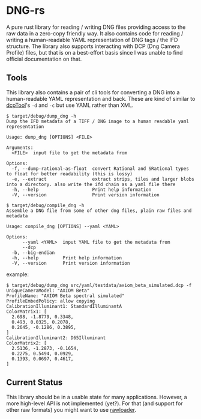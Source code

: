 # DNG-rs

A pure rust library for reading / writing DNG files providing access to the raw data in a zero-copy friendly way.
It also contains code for reading / writing a human-readable YAML representation of DNG tags / the IFD structure.
The library also supports interacting with DCP (Dng Camera Profile) files, but that is on a best-effort basis since I
was unable to find official documentation on that.

## Tools
This library also contains a pair of cli tools for converting a DNG into a human-readable YAML representation and back.
These are kind of similar to [dcpTool](https://dcptool.sourceforge.net/Usage.html)'s `-d` and `-c` but use YAML rather than XML.

```shell
$ target/debug/dump_dng -h                                           
Dump the IFD metadata of a TIFF / DNG image to a human readable yaml representation

Usage: dump_dng [OPTIONS] <FILE>

Arguments:
  <FILE>  input file to get the metadata from

Options:
  -f, --dump-rational-as-float  convert Rational and SRational types to float for better readability (this is lossy)
  -e, --extract                 extract strips, tiles and larger blobs into a directory. also write the ifd chain as a yaml file there
  -h, --help                    Print help information
  -V, --version                 Print version information

```

```shell
$ target/debug/compile_dng -h 
Assemble a DNG file from some of other dng files, plain raw files and metadata

Usage: compile_dng [OPTIONS] --yaml <YAML>

Options:
      --yaml <YAML>  input YAML file to get the metadata from
      --dcp          
  -b, --big-endian   
  -h, --help         Print help information
  -V, --version      Print version information
```

example:
```shell
$ target/debug/dump_dng src/yaml/testdata/axiom_beta_simulated.dcp -f 
UniqueCameraModel: "AXIOM Beta"
ProfileName: "AXIOM Beta spectral simulated"
ProfileEmbedPolicy: allow copying
CalibrationIlluminant1: StandardIlluminantA
ColorMatrix1: [
  2.698, -1.8779, 0.3348,
  0.493, 0.0325, 0.2078,
  0.2645, -0.1286, 0.3895,
]
CalibrationIlluminant2: D65Illuminant
ColorMatrix2: [
  2.5136, -1.2873, -0.1654,
  0.2275, 0.5494, 0.0929,
  0.1393, 0.0697, 0.4617,
]
```

## Current Status
This library should be in a usable state for many applications. However, a more high-level API is not implemented (yet?).
For that (and support for other raw formats) you might want to use [rawloader](https://docs.rs/rawloader/latest/rawloader/).
